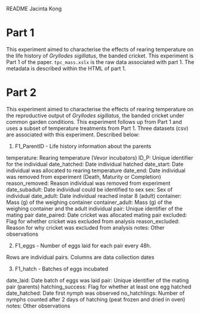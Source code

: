 README
Jacinta Kong

# Part 1
This experiment aimed to characterise the effects of rearing temperature on the life history of *Gryllodes sigillatus*, the banded cricket. This experiment is Part 1 of the paper.
`tpc_mass.xslx` is the raw data associated with part 1. The metadata is described within the HTML of part 1.

# Part 2
This experiment aimed to characterise the effects of rearing temperature on the reproductive output of *Gryllodes sigillatus*, the banded cricket under common garden conditions. This experiment follows up from Part 1 and uses a subset of temperature treatments from Part 1.
Three datasets (csv) are associated with this experiment. Described below:

1. F1_ParentID - Life history information about the parents

temperature: Rearing temperature (Vevor incubators)
ID_P: Unique identifier for the individual
date_hatched: Date individual hatched
date_start: Date individual was allocated to rearing temperature
date_end: Date individual was removed from experiment (Death, Maturity or Completion)
reason_removed: Reason individual was removed from experiment
date_subadult: Date individual could be identified to sex
sex: Sex of individual
date_adult: Date individual reached instar 8 (adult)
container: Mass (g) of the weighing container
container_adult: Mass (g) of the weighing container and the adult individual
pair: Unique identifier of the mating pair
date_paired: Date cricket was allocated mating pair
excluded: Flag for whether cricket was excluded from analysis
reason_excluded: Reason for why cricket was excluded from analysis
notes: Other observations

2. F1_eggs - Number of eggs laid for each pair every 48h. 

Rows are individual pairs.
Columns are data collection dates

3. F1_hatch - Batches of eggs incubated

date_laid: Date batch of eggs was laid
pair: Unique identifier of the mating pair (parents)
hatching_success: Flag for whether at least one egg hatched
date_hatched: Date first nymph was observed
no_hatchlings: Number of nymphs counted after 2 days of hatching (peat frozen and dried in oven)
notes: Other observations

